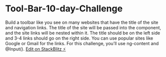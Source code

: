 # Tool-Bar-10-day-Challenge

Build a toolbar like you see on many websites that have the title of the site and navigation links. The title of the site will be passed into the component, and the site links will be nested within it. The title should be on the left side and 3-4 links should go on the right side. You can use popular sites like Google or Gmail for the links. For this challenge, you’ll use ng-content and @Input().
[Edit on StackBlitz ⚡️](https://stackblitz.com/edit/angular-ap9sdr)
